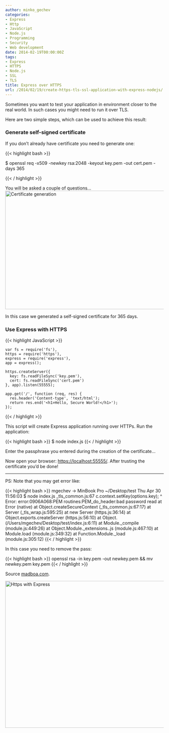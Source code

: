 ```yaml
---
author: minko_gechev
categories:
- Express
- Http
- JavaScript
- Node.js
- Programming
- Security
- Web development
date: 2014-02-19T00:00:00Z
tags:
- Express
- HTTPS
- Node.js
- SSL
- TLS
title: Express over HTTPS
url: /2014/02/19/create-https-tls-ssl-application-with-express-nodejs/
---
```


Sometimes you want to test your application in environment closer to the real world. In such cases you might need to run it over TLS.

Here are two simple steps, which can be used to achieve this result:

### Generate self-signed certificate

If you don’t already have certificate you need to generate one:

{{< highlight bash >}}

  $ openssl req -x509 -newkey rsa:2048 -keyout key.pem -out cert.pem -days 365

{{< / highlight >}}


You will be asked a couple of questions...
<img src="/images/legacy/uploads2014/02/Screen-Shot-2014-02-19-at-10.05.55.png" alt="Certificate generation" width="831" height="375" class="aligncenter size-full wp-image-675" />

In this case we generated a self-signed certificate for 365 days.

### Use Express with HTTPS

{{< highlight JavaScript >}}

    var fs = require('fs'),
    https = require('https'),
    express = require('express'),
    app = express();

    https.createServer({
      key: fs.readFileSync('key.pem'),
      cert: fs.readFileSync('cert.pem')
    }, app).listen(55555);

    app.get('/', function (req, res) {
      res.header('Content-type', 'text/html');
      return res.end('<h1>Hello, Secure World!</h1>');
    });

{{< / highlight >}}

This script will create Express application running over HTTPs.
Run the application:

{{< highlight bash >}}
    $ node index.js
{{< / highlight >}}

Enter the passphrase you entered during the creation of the certificate...

Now open your browser: <https://localhost:55555/>.
After trusting the certificate you’d be done!

---

PS: Note that you may get error like:

{{< highlight bash >}}
mgechev → MinBook Pro ~/Desktop/test Thu Apr 30 11:56:03
 $ node index.js
_tls_common.js:67
      c.context.setKey(options.key);
                ^
Error: error:0906A068:PEM routines:PEM_do_header:bad password read
    at Error (native)
    at Object.createSecureContext (_tls_common.js:67:17)
    at Server (_tls_wrap.js:595:25)
    at new Server (https.js:36:14)
    at Object.exports.createServer (https.js:56:10)
    at Object.<anonymous> (/Users/mgechev/Desktop/test/index.js:6:11)
    at Module._compile (module.js:449:26)
    at Object.Module._extensions..js (module.js:467:10)
    at Module.load (module.js:349:32)
    at Function.Module._load (module.js:305:12)
{{< / highlight >}}

In this case you need to remove the pass:

{{< highlight bash >}}
openssl rsa -in key.pem -out newkey.pem && mv newkey.pem key.pem
{{< / highlight >}}

Source [madboa.com](https://www.madboa.com/geek/openssl/#key-removepass).

<img src="/images/legacy/uploads2014/02/Screen-Shot-2014-02-19-at-10.14.40.png" alt="Https with Express" width="558" height="465" class="aligncenter size-full wp-image-676" />